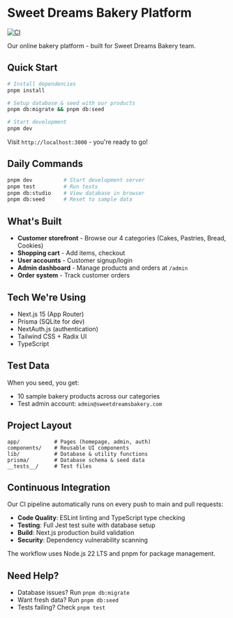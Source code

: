 # Sweet Dreams Bakery Platform

[![CI](https://github.com/digitarald/my-lil-bakery/actions/workflows/ci.yml/badge.svg)](https://github.com/digitarald/my-lil-bakery/actions/workflows/ci.yml)

Our online bakery platform - built for Sweet Dreams Bakery team.

## Quick Start

```bash
# Install dependencies
pnpm install

# Setup database & seed with our products
pnpm db:migrate && pnpm db:seed

# Start development
pnpm dev
```

Visit `http://localhost:3000` - you're ready to go!

## Daily Commands

```bash
pnpm dev          # Start development server
pnpm test         # Run tests
pnpm db:studio    # View database in browser
pnpm db:seed      # Reset to sample data
```

## What's Built

- **Customer storefront** - Browse our 4 categories (Cakes, Pastries, Bread, Cookies)
- **Shopping cart** - Add items, checkout
- **User accounts** - Customer signup/login
- **Admin dashboard** - Manage products and orders at `/admin`
- **Order system** - Track customer orders

## Tech We're Using

- Next.js 15 (App Router)
- Prisma (SQLite for dev)
- NextAuth.js (authentication)
- Tailwind CSS + Radix UI
- TypeScript

## Test Data

When you seed, you get:
- 10 sample bakery products across our categories
- Test admin account: `admin@sweetdreamsbakery.com`

## Project Layout

```
app/           # Pages (homepage, admin, auth)
components/    # Reusable UI components  
lib/           # Database & utility functions
prisma/        # Database schema & seed data
__tests__/     # Test files
```

## Continuous Integration

Our CI pipeline automatically runs on every push to main and pull requests:

- **Code Quality**: ESLint linting and TypeScript type checking
- **Testing**: Full Jest test suite with database setup
- **Build**: Next.js production build validation
- **Security**: Dependency vulnerability scanning

The workflow uses Node.js 22 LTS and pnpm for package management.

## Need Help?

- Database issues? Run `pnpm db:migrate`
- Want fresh data? Run `pnpm db:seed`
- Tests failing? Check `pnpm test`
